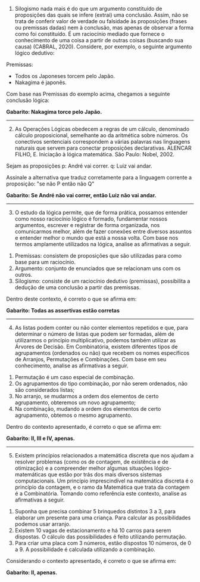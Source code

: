 1) Silogismo nada mais é do que um argumento constituído de proposições das quais se infere (extrai) uma conclusão. Assim, não se trata de conferir valor de verdade ou falsidade às proposições (frases ou premissas dadas) nem à conclusão, mas apenas de observar a forma como foi constituído. É um raciocínio mediado que fornece o conhecimento de uma coisa a partir de outras coisas (buscando sua causa) (CABRAL, 2020).
Considere, por exemplo, o seguinte argumento lógico dedutivo:

Premissas:
- Todos os Japoneses torcem pelo Japão.
- Nakagima é japonês.

Com base nas Premissas do exemplo acima, chegamos a seguinte conclusão lógica:

**Gabarito: Nakagima torce pelo Japão.**

---

2) As Operações Lógicas obedecem a regras de um cálculo, denominado cálculo proposicional, semelhante ao da aritmética sobre números. Os conectivos sentenciais correspondem a várias palavras nas linguagens naturais que servem para conectar proposições declarativas.
ALENCAR FILHO, E. Iniciação à lógica matemática. São Paulo: Nobel, 2002.

Sejam as proposições
p: André vai correr.
q: Luiz vai andar.

Assinale a alternativa que traduz corretamente para a linguagem corrente a proposição: "se não P então não Q"

**Gabarito: Se André não vai correr, então Luiz não vai andar.**

---

3) O estudo da lógica permite, que de forma prática, possamos entender como nosso raciocínio lógico é formado, fundamentar nossos argumentos, escrever e registrar de forma organizada, nos comunicarmos melhor, além de fazer conexões entre diversos assuntos e entender melhor o mundo que está a nossa volta. Com base nos termos amplamente utilizados na lógica, analise as afirmativas a seguir.

1. Premissas: consistem de proposições que são utilizadas para como base para um raciocínio.
2. Argumento: conjunto de enunciados que se relacionam uns com os outros.
3. Silogismo: consiste de um raciocínio dedutivo (premissas), possibilita a dedução de uma conclusão a partir das premissas.

Dentro deste contexto, é correto o que se afirma em:

**Gabarito: Todas as assertivas estão corretas**

---

4) As listas podem conter ou não conter elementos repetidos e que, para determinar o número de listas que podem ser formadas, além de utilizarmos o princípio multiplicativo, podemos também utilizar as Árvores de Decisão. Em Combinatória, existem diferentes tipos de agrupamentos (ordenados ou não) que recebem os nomes específicos de Arranjos, Permutações e Combinações. Com base em seu conhecimento, analise as afirmativas a seguir.

1. Permutação é um caso especial de combinação.
2. Os agrupamentos do tipo combinação, por não serem ordenados, não são considerados listas;
3. No arranjo, se mudarmos a ordem dos elementos de certo agrupamento, obteremos um novo agrupamento;
4. Na combinação, mudando a ordem dos elementos de certo agrupamento, obtemos o mesmo agrupamento.

Dentro do contexto apresentado, é correto o que se afirma em:

**Gabarito: II, III e IV, apenas.**

---

5) Existem princípios relacionados a matemática discreta que nos ajudam a resolver problemas (como os de contagem, de existência e de otimização) e a compreender melhor algumas situações lógico-matemáticas que estão por trás dos mais diversos sistemas computacionais. Um princípio imprescindível na matemática discreta é o princípio da contagem, e o ramo da Matemática que trata da contagem é a Combinatória. Tomando como referência este contexto, analise as afirmativas a seguir.

1. Suponha que precisa combinar 5 brinquedos distintos 3 a 3, para elaborar um presente para uma criança. Para calcular as possibilidades podemos usar arranjo.
2. Existem 10 vagas de estacionamento e há 10 carros para serem dispostas. O cálculo das possibilidades é feito utilizando permutação.
3. Para criar uma placa com 3 números, estão dispostos 10 números, de 0 a 9. A possibilidade é calculada utilizando a combinação.

Considerando o contexto apresentado, é correto o que se afirma em:

**Gabarito: II, apenas.**